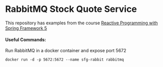 # RabbitMQ Stock Quote Service

This repository has examples from the course [Reactive Programming with Spring Framework 5](https://www.udemy.com/reactive-programming-with-spring-framework-5/?couponCode=GITHUB_REPO_SF5B2G)

#### Useful Commands:
Run RabbitMQ in a docker container and expose port 5672

```docker run -d -p 5672:5672 --name sfg-rabbit rabbitmq```

